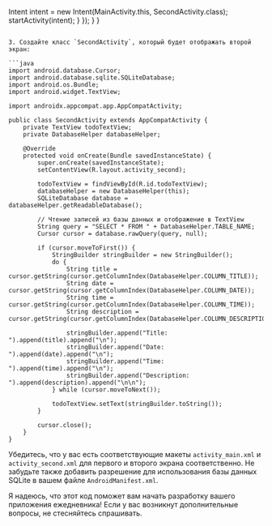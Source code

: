 Intent intent = new Intent(MainActivity.this, SecondActivity.class);
                startActivity(intent);
            }
        });
    }
}
```

3. Создайте класс `SecondActivity`, который будет отображать второй экран:

```java
import android.database.Cursor;
import android.database.sqlite.SQLiteDatabase;
import android.os.Bundle;
import android.widget.TextView;

import androidx.appcompat.app.AppCompatActivity;

public class SecondActivity extends AppCompatActivity {
    private TextView todoTextView;
    private DatabaseHelper databaseHelper;

    @Override
    protected void onCreate(Bundle savedInstanceState) {
        super.onCreate(savedInstanceState);
        setContentView(R.layout.activity_second);

        todoTextView = findViewById(R.id.todoTextView);
        databaseHelper = new DatabaseHelper(this);
        SQLiteDatabase database = databaseHelper.getReadableDatabase();

        // Чтение записей из базы данных и отображение в TextView
        String query = "SELECT * FROM " + DatabaseHelper.TABLE_NAME;
        Cursor cursor = database.rawQuery(query, null);

        if (cursor.moveToFirst()) {
            StringBuilder stringBuilder = new StringBuilder();
            do {
                String title = cursor.getString(cursor.getColumnIndex(DatabaseHelper.COLUMN_TITLE));
                String date = cursor.getString(cursor.getColumnIndex(DatabaseHelper.COLUMN_DATE));
                String time = cursor.getString(cursor.getColumnIndex(DatabaseHelper.COLUMN_TIME));
                String description = cursor.getString(cursor.getColumnIndex(DatabaseHelper.COLUMN_DESCRIPTION));

                stringBuilder.append("Title: ").append(title).append("\n");
                stringBuilder.append("Date: ").append(date).append("\n");
                stringBuilder.append("Time: ").append(time).append("\n");
                stringBuilder.append("Description: ").append(description).append("\n\n");
            } while (cursor.moveToNext());

            todoTextView.setText(stringBuilder.toString());
        }

        cursor.close();
    }
}
```

Убедитесь, что у вас есть соответствующие макеты `activity_main.xml` и `activity_second.xml` для первого и второго экрана соответственно. Не забудьте также добавить разрешение для использования базы данных SQLite в вашем файле `AndroidManifest.xml`.

Я надеюсь, что этот код поможет вам начать разработку вашего приложения ежедневника! Если у вас возникнут дополнительные вопросы, не стесняйтесь спрашивать.
